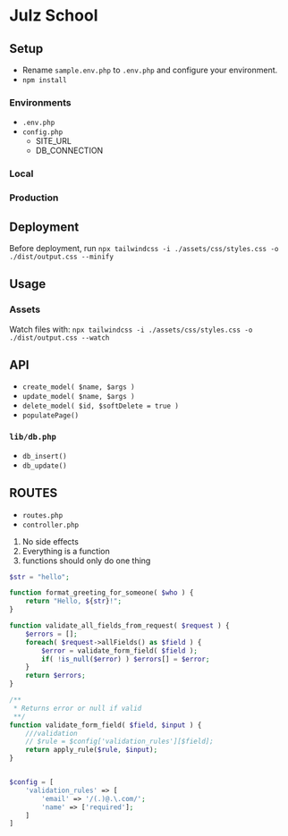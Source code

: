 # Julz School

## Setup

- Rename `sample.env.php` to `.env.php` and configure your environment.
- `npm install`

### Environments

- `.env.php`
- `config.php`
  - SITE_URL
  - DB_CONNECTION

### Local

### Production

## Deployment

Before deployment, run `npx tailwindcss -i ./assets/css/styles.css -o ./dist/output.css --minify`

## Usage

### Assets

Watch files with: `npx tailwindcss -i ./assets/css/styles.css -o ./dist/output.css --watch`

## API

- `create_model( $name, $args )`
- `update_model( $name, $args )`
- `delete_model( $id, $softDelete = true )`
- `populatePage()`

### `lib/db.php`

- `db_insert()`
- `db_update()`

## ROUTES

- `routes.php`
- `controller.php`

1. No side effects
2. Everything is a function
3. functions should only do one thing

```php
$str = "hello";

function format_greeting_for_someone( $who ) {
    return "Hello, ${str}!";
}

function validate_all_fields_from_request( $request ) {
    $errors = [];
    foreach( $request->allFields() as $field ) {
        $error = validate_form_field( $field );
        if( !is_null($error) ) $errors[] = $error;
    }
    return $errors;
}

/**
 * Returns error or null if valid
 **/
function validate_form_field( $field, $input ) {
    ///validation
    // $rule = $config['validation_rules'][$field];
    return apply_rule($rule, $input);
}


$config = [
    'validation_rules' => [
        'email' => '/(.)@.\.com/';
        'name' => ['required'];
    ]
]

```
